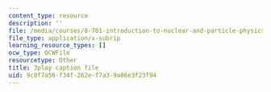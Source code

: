 ```yaml
---
content_type: resource
description: ''
file: /media/courses/8-701-introduction-to-nuclear-and-particle-physics-fall-2020/9c0f7a56f34f262ef7a39a86e3f23f94_JWnQZrnRUGM.srt
file_type: application/x-subrip
learning_resource_types: []
ocw_type: OCWFile
resourcetype: Other
title: 3play caption file
uid: 9c0f7a56-f34f-262e-f7a3-9a86e3f23f94
---
```

